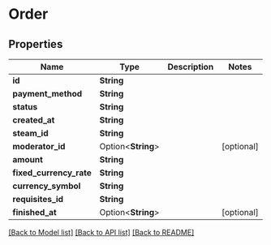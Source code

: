 # Order

## Properties

Name | Type | Description | Notes
------------ | ------------- | ------------- | -------------
**id** | **String** |  | 
**payment_method** | **String** |  | 
**status** | **String** |  | 
**created_at** | **String** |  | 
**steam_id** | **String** |  | 
**moderator_id** | Option<**String**> |  | [optional]
**amount** | **String** |  | 
**fixed_currency_rate** | **String** |  | 
**currency_symbol** | **String** |  | 
**requisites_id** | **String** |  | 
**finished_at** | Option<**String**> |  | [optional]

[[Back to Model list]](../README.md#documentation-for-models) [[Back to API list]](../README.md#documentation-for-api-endpoints) [[Back to README]](../README.md)


